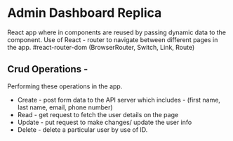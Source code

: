 # Admin Dashboard Replica

React app where in components are reused by passing dynamic data to the component.
Use of React - router to navigate between different pages in the app.
#react-router-dom (BrowserRouter, Switch, Link, Route)

## Crud Operations -

Performing these operations in the app.
* Create - post form data to the API server which includes - (first name, last name, email, phone number)
* Read - get request to fetch the user details on the page
* Update - put request to make changes/ update the user info
* Delete - delete a particular user by use of ID.
